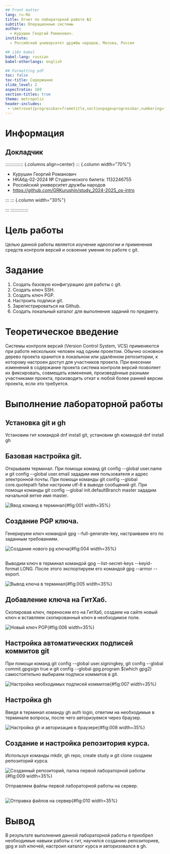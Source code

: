 ```yaml
---
## Front matter
lang: ru-RU
title: Отчет по лабораторной работе №2
subtitle: Операционные системы
author:
  - Курушин Георгий Романович.
institute:
  - Российский университет дружбы народов, Москва, Россия

## i18n babel
babel-lang: russian
babel-otherlangs: english

## Formatting pdf
toc: false
toc-title: Содержание
slide_level: 2
aspectratio: 169
section-titles: true
theme: metropolis
header-includes:
 - \metroset{progressbar=frametitle,sectionpage=progressbar,numbering=fraction}
---
```


# Информация

## Докладчик

:::::::::::::: {.columns align=center}
::: {.column width="70%"}

  * Курушин Георгий Романович
  * НКАбд-02-2024 № Студенческого билета: 1132246755
  * Российский университет дружбы народов
  * <https://github.com/GRKurushin/study_2024-2025_os-intro>

:::
::: {.column width="30%"}

:::
::::::::::::::

# Цель работы

Целью данной работы является изучение идеологии и применения средств контроля версий и освоение умения по работе с git.

# Задание

1. Создать базовую конфигурацию для работы с git.
2. Создать ключ SSH.
3. Создать ключ PGP.
4. Настроить подписи git.
5. Зарегистрироваться на Github.
6. Создать локальный каталог для выполнения заданий по предмету.

# Теоретическое введение

Системы контроля версий (Version Control System, VCS) применяются при работе нескольких человек над одним проектом. Обычно основное дерево проекта хранится в локальном или удалённом репозитории, к которому настроен доступ для участников проекта. При внесении изменений в содержание проекта система контроля версий позволяет их фиксировать, совмещать изменения, произведённые разными участниками проекта, производить откат к любой более ранней версии проекта, если это требуется.

# Выполнение лабораторной работы

## Установка git и gh

Установим гит командой dnf install git, установим gh командой dnf install gh

## Базовая настройка git.

Открываем терминал. При помощи команд git config --global user.name и git config --global user.email зададим имя пользователя и адрес электронной почты. При помощи команды git config --global core.quotepath false настроим utf-8 в выводе сообщений git. При помощи команды git config --global init.defaultBranch master зададим начальной ветке имя master.

![Ввод команд в терминал](image/report1.png){#fig:001 width=35%}

## Создание PGP ключа.

Генерируем ключ командой gpg --full-generate-key, настраиваем его по заданным требованиям.

![Создание нового pg ключа](image/report4.png){#fig:004 width=35%}

##

Выводим ключ в терминал командой gpg --list-secret-keys --keyid-format LONG. После этого экспортируем его командой gpg --armor --export.

![Вывод ключа в терминал](image/report5.png){#fig:005 width=35%}

## Добавление ключа на ГитХаб.

Скопировав ключ, переносим его на ГитХаб, создаем на сайте новый ключ и вставляем скопированный ключ в необходимое поле.

![Новый ключ PGP](image/report6.png){#fig:006 width=35%}

## Настройка автоматических подписей коммитов git

При помощи команд git config --global user.signingkey, git config --global commit.gpgsign true и git config --global gpg.program $(which gpg2) самостоятельно выбираем подписи коммитов в git.

![Настройка необходимых подписей коммитов](image/report7.png){#fig:007 width=35%}

## Настройка gh

Введя в терминал команду gh auth login, ответим на необходимые в терминале вопросы, после чего авторизуемся через браузер.

![Настройка gh и авторизация в браузере](image/report8.png){#fig:008 width=35%}

## Создание и настройка репозитория курса.

Используя команды mkdir, gh repo, create study и git clone создаем репозиторий курса. 

![Созданный репозиторий, папка первой лабораторной работы](image/report9.png){#fig:009 width=35%}

Отправляем файлы первой лабораторной работы на сервер.

##

![Отправка файлов на сервер](image/report10.png){#fig:010 width=35%}

# Вывод

В результате выполнения данной лабораторной работы я приобрел необходимые навыки работы с гит, научился созданию репозиториев, gpg и ssh ключей, настроил каталог курса и  авторизовался в gh.
